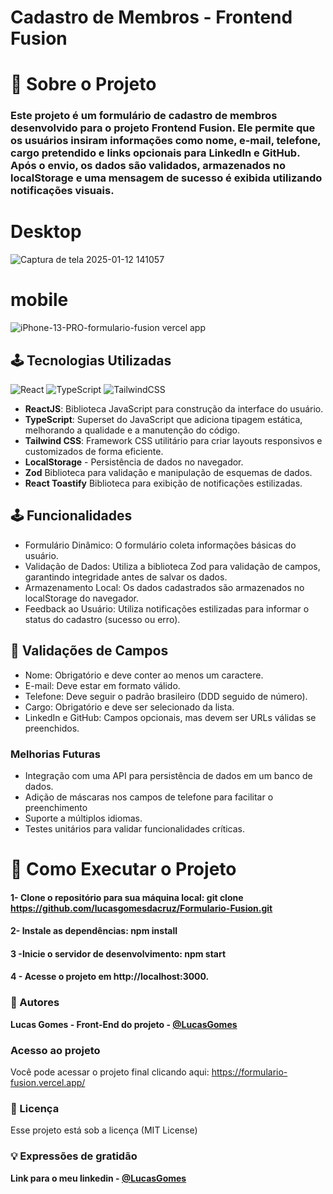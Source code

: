 # Cadastro de Membros - Frontend Fusion
# 📸 Sobre o Projeto

### Este projeto é um formulário de cadastro de membros desenvolvido para o projeto Frontend Fusion. Ele permite que os usuários insiram informações como nome, e-mail, telefone, cargo pretendido e links opcionais para LinkedIn e GitHub. Após o envio, os dados são validados, armazenados no localStorage e uma mensagem de sucesso é exibida utilizando notificações visuais.</br>
# Desktop
![Captura de tela 2025-01-12 141057](https://github.com/user-attachments/assets/72f04b54-2c22-4041-84ee-448bcaefba23)



# mobile
![iPhone-13-PRO-formulario-fusion vercel app](https://github.com/user-attachments/assets/a6fcf3d7-dacb-4c91-b5bd-d2da8eda4599)





## 🕹️ Tecnologias Utilizadas
![React](https://img.shields.io/badge/react-%2320232a.svg?style=for-the-badge&logo=react&logoColor=%2361DAFB) ![TypeScript](https://img.shields.io/badge/typescript-%23007ACC.svg?style=for-the-badge&logo=typescript&logoColor=white) ![TailwindCSS](https://img.shields.io/badge/tailwindcss-%2338B2AC.svg?style=for-the-badge&logo=tailwind-css&logoColor=white)

- **ReactJS**: Biblioteca JavaScript para construção da interface do usuário.</br>
- **TypeScript**: Superset do JavaScript que adiciona tipagem estática, melhorando a qualidade e a manutenção do código.</br>
- **Tailwind CSS**: Framework CSS utilitário para criar layouts responsivos e customizados de forma eficiente.</br>
- **LocalStorage** - Persistência de dados no navegador.</br>
- **Zod** Biblioteca para validação e manipulação de esquemas de dados.
- **React Toastify** Biblioteca para exibição de notificações estilizadas.

## 🕹️ Funcionalidades

- Formulário Dinâmico: O formulário coleta informações básicas do usuário.</br>
- Validação de Dados: Utiliza a biblioteca Zod para validação de campos, garantindo integridade antes de salvar os dados.</br>
- Armazenamento Local: Os dados cadastrados são armazenados no localStorage do navegador.</br>
- Feedback ao Usuário: Utiliza notificações estilizadas para informar o status do cadastro (sucesso ou erro).</br>

## 🌟 Validações de Campos

- Nome: Obrigatório e deve conter ao menos um caractere.</br>
- E-mail: Deve estar em formato válido.</br>
- Telefone: Deve seguir o padrão brasileiro (DDD seguido de número).</br>
- Cargo: Obrigatório e deve ser selecionado da lista.</br>
- LinkedIn e GitHub: Campos opcionais, mas devem ser URLs válidas se preenchidos.</br>

### Melhorias Futuras

- Integração com uma API para persistência de dados em um banco de dados.</br>
- Adição de máscaras nos campos de telefone para facilitar o preenchimento</br>
- Suporte a múltiplos idiomas.</br>
- Testes unitários para validar funcionalidades críticas.</br>


# 🔧 Como Executar o Projeto

#### 1- Clone o repositório para sua máquina local: git clone https://github.com/lucasgomesdacruz/Formulario-Fusion.git

#### 2- Instale as dependências: npm install

#### 3 -Inicie o servidor de desenvolvimento: npm start

#### 4 - Acesse o projeto em http://localhost:3000.


### 👷 Autores

**Lucas Gomes - Front-End do projeto - [@LucasGomes](https://github.com/lucasgomesdacruz)**

### Acesso ao projeto
Você pode acessar o projeto final clicando aqui: <a>https://formulario-fusion.vercel.app/</a>

### 📄 Licença
Esse projeto está sob a licença (MIT License)

### 💡 Expressões de gratidão
**Link para o meu linkedin - [@LucasGomes](https://www.linkedin.com/in/lucaass1997)**





